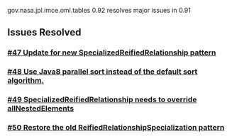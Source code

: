 gov.nasa.jpl.imce.oml.tables 0.92 resolves major issues in 0.91

## Issues Resolved

### [#47 Update for new SpecializedReifiedRelationship pattern](https://github.com/JPL-IMCE/gov.nasa.jpl.imce.oml.tables/issues/47)

### [#48 Use Java8 parallel sort instead of the default sort algorithm.](https://github.com/JPL-IMCE/gov.nasa.jpl.imce.oml.tables/issues/48)

### [#49 SpecializedReifiedRelationship needs to override allNestedElements](https://github.com/JPL-IMCE/gov.nasa.jpl.imce.oml.tables/issues/49)

### [#50 Restore the old ReifiedRelationshipSpecialization pattern](https://github.com/JPL-IMCE/gov.nasa.jpl.imce.oml.tables/issues/50)